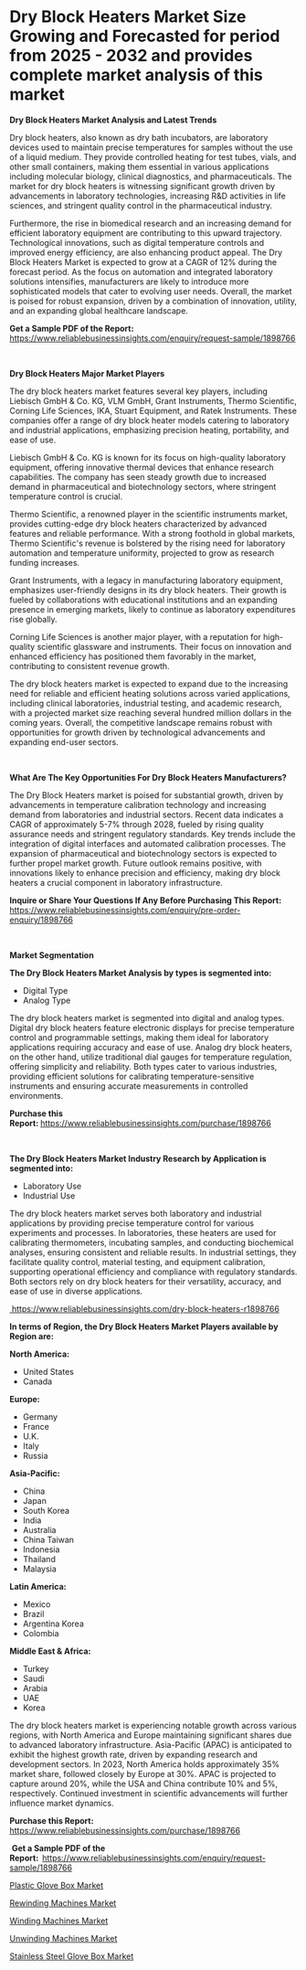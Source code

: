 <p><h1>Dry Block Heaters Market Size Growing and Forecasted for period from 2025 - 2032 and provides complete market analysis of this market</h1></p><p><strong>Dry Block Heaters Market Analysis and Latest Trends</strong></p>
<p><p>Dry block heaters, also known as dry bath incubators, are laboratory devices used to maintain precise temperatures for samples without the use of a liquid medium. They provide controlled heating for test tubes, vials, and other small containers, making them essential in various applications including molecular biology, clinical diagnostics, and pharmaceuticals. The market for dry block heaters is witnessing significant growth driven by advancements in laboratory technologies, increasing R&D activities in life sciences, and stringent quality control in the pharmaceutical industry. </p><p>Furthermore, the rise in biomedical research and an increasing demand for efficient laboratory equipment are contributing to this upward trajectory. Technological innovations, such as digital temperature controls and improved energy efficiency, are also enhancing product appeal. The Dry Block Heaters Market is expected to grow at a CAGR of 12% during the forecast period. As the focus on automation and integrated laboratory solutions intensifies, manufacturers are likely to introduce more sophisticated models that cater to evolving user needs. Overall, the market is poised for robust expansion, driven by a combination of innovation, utility, and an expanding global healthcare landscape.</p></p>
<p><strong>Get a Sample PDF of the Report:&nbsp;</strong> <a href="https://www.reliablebusinessinsights.com/enquiry/request-sample/1898766?utm_campaign=60&utm_medium=2&utm_source=Github&utm_content=ia&utm_term=16022025&utm_id=dry-block-heaters">https://www.reliablebusinessinsights.com/enquiry/request-sample/1898766</a></p>
<p>&nbsp;</p>
<p><strong>Dry Block Heaters Major Market Players</strong></p>
<p><p>The dry block heaters market features several key players, including Liebisch GmbH & Co. KG, VLM GmbH, Grant Instruments, Thermo Scientific, Corning Life Sciences, IKA, Stuart Equipment, and Ratek Instruments. These companies offer a range of dry block heater models catering to laboratory and industrial applications, emphasizing precision heating, portability, and ease of use.</p><p>Liebisch GmbH & Co. KG is known for its focus on high-quality laboratory equipment, offering innovative thermal devices that enhance research capabilities. The company has seen steady growth due to increased demand in pharmaceutical and biotechnology sectors, where stringent temperature control is crucial.</p><p>Thermo Scientific, a renowned player in the scientific instruments market, provides cutting-edge dry block heaters characterized by advanced features and reliable performance. With a strong foothold in global markets, Thermo Scientific's revenue is bolstered by the rising need for laboratory automation and temperature uniformity, projected to grow as research funding increases.</p><p>Grant Instruments, with a legacy in manufacturing laboratory equipment, emphasizes user-friendly designs in its dry block heaters. Their growth is fueled by collaborations with educational institutions and an expanding presence in emerging markets, likely to continue as laboratory expenditures rise globally.</p><p>Corning Life Sciences is another major player, with a reputation for high-quality scientific glassware and instruments. Their focus on innovation and enhanced efficiency has positioned them favorably in the market, contributing to consistent revenue growth.</p><p>The dry block heaters market is expected to expand due to the increasing need for reliable and efficient heating solutions across varied applications, including clinical laboratories, industrial testing, and academic research, with a projected market size reaching several hundred million dollars in the coming years. Overall, the competitive landscape remains robust with opportunities for growth driven by technological advancements and expanding end-user sectors.</p></p>
<p>&nbsp;</p>
<p><strong>What Are The Key Opportunities For Dry Block Heaters Manufacturers?</strong></p>
<p><p>The Dry Block Heaters market is poised for substantial growth, driven by advancements in temperature calibration technology and increasing demand from laboratories and industrial sectors. Recent data indicates a CAGR of approximately 5-7% through 2028, fueled by rising quality assurance needs and stringent regulatory standards. Key trends include the integration of digital interfaces and automated calibration processes. The expansion of pharmaceutical and biotechnology sectors is expected to further propel market growth. Future outlook remains positive, with innovations likely to enhance precision and efficiency, making dry block heaters a crucial component in laboratory infrastructure.</p></p>
<p><strong>Inquire or Share Your Questions If Any Before Purchasing This Report:</strong> <a href="https://www.reliablebusinessinsights.com/enquiry/pre-order-enquiry/1898766?utm_campaign=60&utm_medium=2&utm_source=Github&utm_content=ia&utm_term=16022025&utm_id=dry-block-heaters">https://www.reliablebusinessinsights.com/enquiry/pre-order-enquiry/1898766</a></p>
<p>&nbsp;</p>
<p><strong>Market Segmentation</strong></p>
<p><strong>The Dry Block Heaters Market Analysis by types is segmented into:</strong></p>
<p><ul><li>Digital Type</li><li>Analog Type</li></ul></p>
<p><p>The dry block heaters market is segmented into digital and analog types. Digital dry block heaters feature electronic displays for precise temperature control and programmable settings, making them ideal for laboratory applications requiring accuracy and ease of use. Analog dry block heaters, on the other hand, utilize traditional dial gauges for temperature regulation, offering simplicity and reliability. Both types cater to various industries, providing efficient solutions for calibrating temperature-sensitive instruments and ensuring accurate measurements in controlled environments.</p></p>
<p><strong>Purchase this Report:&nbsp;</strong><a href="https://www.reliablebusinessinsights.com/purchase/1898766?utm_campaign=60&utm_medium=2&utm_source=Github&utm_content=ia&utm_term=16022025&utm_id=dry-block-heaters">https://www.reliablebusinessinsights.com/purchase/1898766</a></p>
<p>&nbsp;</p>
<p><strong>The Dry Block Heaters Market Industry Research by Application is segmented into:</strong></p>
<p><ul><li>Laboratory Use</li><li>Industrial Use</li></ul></p>
<p><p>The dry block heaters market serves both laboratory and industrial applications by providing precise temperature control for various experiments and processes. In laboratories, these heaters are used for calibrating thermometers, incubating samples, and conducting biochemical analyses, ensuring consistent and reliable results. In industrial settings, they facilitate quality control, material testing, and equipment calibration, supporting operational efficiency and compliance with regulatory standards. Both sectors rely on dry block heaters for their versatility, accuracy, and ease of use in diverse applications.</p></p>
<p><a href="https://www.reliablebusinessinsights.com/dry-block-heaters-r1898766?utm_campaign=60&utm_medium=2&utm_source=Github&utm_content=ia&utm_term=16022025&utm_id=dry-block-heaters">&nbsp;https://www.reliablebusinessinsights.com/dry-block-heaters-r1898766</a></p>
<p><strong>In terms of Region, the Dry Block Heaters Market Players available by Region are:</strong></p>
<p>
    <p> <strong> North America: </strong>
        <ul>
            <li>United States</li>
            <li>Canada</li>
        </ul>
        </p> 
    <p> <strong> Europe: </strong>
        <ul>
            <li>Germany</li>
            <li>France</li>
            <li>U.K.</li>
            <li>Italy</li>
            <li>Russia</li>
        </ul>
        </p> 
    <p> <strong> Asia-Pacific: </strong>
        <ul>
            <li>China</li>
            <li>Japan</li>
            <li>South Korea</li>
            <li>India</li>
            <li>Australia</li>
            <li>China Taiwan</li>
            <li>Indonesia</li>
            <li>Thailand</li>
            <li>Malaysia</li>
        </ul>
        </p> 
    <p> <strong> Latin America: </strong>
        <ul>
            <li>Mexico</li>
            <li>Brazil</li>
            <li>Argentina Korea</li>
            <li>Colombia</li>
        </ul>
        </p> 
    <p> <strong> Middle East & Africa: </strong>
        <ul>
            <li>Turkey</li>
            <li>Saudi</li>
            <li>Arabia</li>
            <li>UAE</li>
            <li>Korea</li>
        </ul>
    </p>
    </p>
<p><p>The dry block heaters market is experiencing notable growth across various regions, with North America and Europe maintaining significant shares due to advanced laboratory infrastructure. Asia-Pacific (APAC) is anticipated to exhibit the highest growth rate, driven by expanding research and development sectors. In 2023, North America holds approximately 35% market share, followed closely by Europe at 30%. APAC is projected to capture around 20%, while the USA and China contribute 10% and 5%, respectively. Continued investment in scientific advancements will further influence market dynamics.</p></p>
<p><strong>Purchase this Report: </strong><a href="https://www.reliablebusinessinsights.com/purchase/1898766?utm_campaign=60&utm_medium=2&utm_source=Github&utm_content=ia&utm_term=16022025&utm_id=dry-block-heaters">https://www.reliablebusinessinsights.com/purchase/1898766</a></p>
<p>&nbsp;<strong>Get a Sample PDF of the Report:&nbsp;&nbsp;</strong><a href="https://www.reliablebusinessinsights.com/enquiry/request-sample/1898766?utm_campaign=60&utm_medium=2&utm_source=Github&utm_content=ia&utm_term=16022025&utm_id=dry-block-heaters">https://www.reliablebusinessinsights.com/enquiry/request-sample/1898766</a></p>
<p><strong></strong></p>
<p><p><a href="https://github.com/theriiawande/Market-Research-Report-List-1/blob/main/plastic-glove-box-market.md?utm_campaign=60&utm_medium=2&utm_source=Github&utm_content=ia&utm_term=16022025&utm_id=dry-block-heaters">Plastic Glove Box Market</a></p><p><a href="https://github.com/akermigarib/Market-Research-Report-List-1/blob/main/rewinding-machines-market.md?utm_campaign=60&utm_medium=2&utm_source=Github&utm_content=ia&utm_term=16022025&utm_id=dry-block-heaters">Rewinding Machines Market</a></p><p><a href="https://github.com/jandedaboy1/Market-Research-Report-List-1/blob/main/winding-machines-market.md?utm_campaign=60&utm_medium=2&utm_source=Github&utm_content=ia&utm_term=16022025&utm_id=dry-block-heaters">Winding Machines Market</a></p><p><a href="https://github.com/djarixneoza/Market-Research-Report-List-1/blob/main/unwinding-machines-market.md?utm_campaign=60&utm_medium=2&utm_source=Github&utm_content=ia&utm_term=16022025&utm_id=dry-block-heaters">Unwinding Machines Market</a></p><p><a href="https://github.com/dushornerfe/Market-Research-Report-List-1/blob/main/stainless-steel-glove-box-market.md?utm_campaign=60&utm_medium=2&utm_source=Github&utm_content=ia&utm_term=16022025&utm_id=dry-block-heaters">Stainless Steel Glove Box Market</a></p></p>